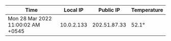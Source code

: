 | Time     | Local IP | Public IP | Temperature |
| ----------- | ----------- | ----------- | ----------- |
| Mon 28 Mar 2022 11:00:02 AM +0545      | 10.0.2.133     | 202.51.87.33  | 52.1° |
